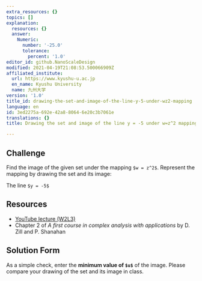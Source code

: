 ```yaml
---
extra_resources: {}
topics: []
explanation:
  resources: {}
  answer:
    Numeric:
      number: '-25.0'
      tolerance:
        percent: '1.0'
editor_id: github.NanoScaleDesign
modified: 2021-04-19T21:08:53.500066909Z
affiliated_institute:
  url: https://www.kyushu-u.ac.jp
  en_name: Kyushu University
  name: 九州大学
version: '1.0'
title_id: drawing-the-set-and-image-of-the-line-y-5-under-wz2-mapping
language: en
id: 3ed2275a-692e-42a8-8064-6e20c3b7061e
translations: {}
title: Drawing the set and image of the line y = -5 under w=z^2 mapping

---
```


## Challenge

Find the image of the given set under the mapping `$w = z^2$`. Represent the mapping by drawing the set and its image:
    
The line `$y = -5$`



## Resources
- [YouTube lecture (W2L3)](https://www.youtube.com/watch?v=FY-Q99BCgl0&list=PLi7yHjesblV0sSfZzWdSUXGO683n_nJdQ&index=13)
- Chapter 2 of *A first course in complex analysis with applications* by D. Zill and P. Shanahan


## Solution Form
As a simple check, enter the **minimum value of `$u$`** of the image.
Please compare your drawing of the set and its image in class.
